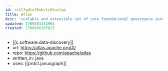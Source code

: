 ```yaml
---
id: rc1l7qdtaf0ukvti9tuxlap
title: Atlas
desc: 'scalable and extensible set of core foundational governance services – enabling enterprises to effectively and efficiently meet their compliance requirements within Hadoop'
updated: 1709283153904
created: 1708908107823
---
```


- [[c.software.data-discovery]]
- url: https://atlas.apache.org/#/
- repo: https://github.com/apache/atlas
- written_in: java
- uses: [[prdct.janusgraph]]